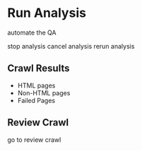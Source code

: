# Run Analysis

automate the QA
 
stop analysis
cancel analysis 
rerun analysis


## Crawl Results
- HTML pages
- Non-HTML pages
- Failed Pages

## Review Crawl
go to review crawl

 